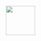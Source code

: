 <p align="center"> 
  <img src="[https://upload.wikimedia.org/wikipedia/en/4/41/RSVP_Movies_official_logo.jpg](https://media.licdn.com/dms/image/C4D12AQHsDRbH7GXOZg/article-cover_image-shrink_720_1280/0/1604989195408?e=2147483647&v=beta&t=Sq8lv3D1ux7dlVC2R34L7Z--UWHXp4nnCw5Y8j2ciqw)](https://lithub.com/wp-content/uploads/sites/3/2021/02/titanic-feat1.jpg)" width="80px" height="80px">
</p>
